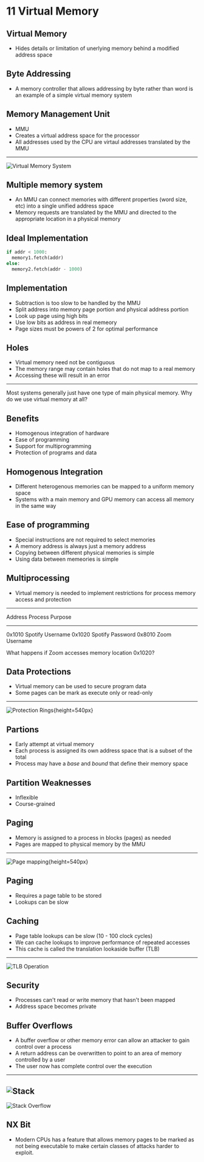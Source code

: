 11 Virtual Memory
=================

Virtual Memory
--------------

- Hides details or limitation of unerlying memory behind a modified address space

Byte Addressing
---------------

- A memory controller that allows addressing by byte rather than word is an example of a simple virtual memory system

Memory Management Unit
----------------------

- MMU
- Creates a virtual address space for the processor
- All addresses used by the CPU are virtaul addresses translated by the MMU

---

![Virtual Memory System](https://upload.wikimedia.org/wikipedia/commons/thumb/d/dc/MMU_principle_updated.png/640px-MMU_principle_updated.png)

Multiple memory system
----------------------

- An MMU can connect memories with different properties (word size, etc) into a single unified address space
- Memory requests are translated by the MMU and directed to the appropriate location in a physical memory

Ideal Implementation
--------------------

```python
if addr < 1000:
  memory1.fetch(addr)
else:
  memory2.fetch(addr - 1000)
```

Implementation
--------------

- Subtraction is too slow to be handled by the MMU
- Split address into memory page portion and physical address portion
- Look up page using high bits
- Use low bits as address in real memeory
- Page sizes must be powers of 2 for optimal performance

Holes
-----

- Virtual memory need not be contiguous
- The memory range may contain holes that do not map to a real memory
- Accessing these will result in an error

---

Most systems generally just have one type of main physical memory. Why do we use virtual memory at all?

Benefits
--------

- Homogenous integration of hardware
- Ease of programming
- Support for multiprogramming
- Protection of programs and data

Homogenous Integration
----------------------

- Different heterogenous memories can be mapped to a uniform memory space
- Systems with a main memory and GPU memory can access all memory in the same way

Ease of programming
-------------------

- Special instructions are not required to select memories
- A memory address is always just a memory address
- Copying between different physical memories is simple
- Using data between memeories is simple

Multiprocessing
---------------

- Virtual memory is needed to implement restrictions for process memory access and protection

---

Address   Process Purpose
-------- -------- --------
0x1010    Spotify Username
0x1020    Spotify Password
0x8010    Zoom    Username

What happens if Zoom accesses memory location 0x1020?

Data Protections
----------------

- Virtual memory can be used to secure program data
- Some pages can be mark as execute only or read-only

---

![Protection Rings](https://upload.wikimedia.org/wikipedia/commons/2/2f/Priv_rings.svg){height=540px}

Partions
--------

- Early attempt at virtual memory
- Each process is assigned its own address space that is a subset of the total
- Process may have a *base* and *bound* that define their memory space

Partition Weaknesses
--------------------

- Inflexible
- Course-grained

Paging
------

- Memory is assigned to a process in blocks (pages) as needed
- Pages are mapped to physical memory by the MMU

---

![Page mapping](https://upload.wikimedia.org/wikipedia/commons/3/32/Virtual_address_space_and_physical_address_space_relationship.svg){height=540px}

Paging
------

- Requires a page table to be stored
- Lookups can be slow

Caching
-------

- Page table lookups can be slow (10 - 100 clock cycles)
- We can cache lookups to improve performance of repeated accesses
- This cache is called the translation lookaside buffer (TLB)

---

![TLB Operation](https://upload.wikimedia.org/wikipedia/commons/6/6e/Translation_Lookaside_Buffer.png)

Security
--------

- Processes can't read or write memory that hasn't been mapped
- Address space becomes private

Buffer Overflows
----------------

- A buffer overflow or other memory error can allow an attacker to gain control over a process
- A return address can be overwritten to point to an area of memory controlled by a user
- The user now has complete control over the execution

---

![Stack](https://upload.wikimedia.org/wikipedia/commons/thumb/9/93/Stack_Overflow_3.png/419px-Stack_Overflow_3.png)
---

![Stack Overflow](https://upload.wikimedia.org/wikipedia/commons/thumb/c/c3/Stack_Overflow_4.png/507px-Stack_Overflow_4.png)

NX Bit
------

- Modern CPUs has a feature that allows memory pages to be marked as not being executable to make certain classes of attacks harder to exploit.


